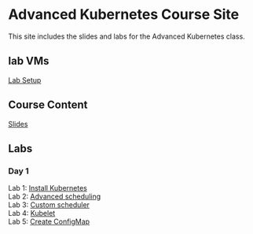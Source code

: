 # Advanced Kubernetes Course Site

This site includes the slides and labs for the Advanced Kubernetes class. 


## lab VMs  

[Lab Setup](labs/001-setup/)  

## Course Content
[Slides](https://bit.ly/adv-k8s-content)  

## Labs

### Day 1
Lab 1: [Install Kubernetes](labs/01-install-k8s/)  
Lab 2: [Advanced scheduling](labs/02-affinity/)  
Lab 3: [Custom scheduler](labs/03-scheduler/)  
Lab 4: [Kubelet](labs/04-kubelet/)  
Lab 5: [Create ConfigMap](labs/05-configmap/)  
<!-- 
#
#### Day 2
#Lab 6: [Networking & health checks](labs/06-networking/)  
#Lab 7: [RBAC](labs/07-rbac/)  
#Lab 8: [Services](labs/08-services/)  
#Lab 9: [DNS](labs/09-dns/)  
#Lab 10: [Secrets](labs/10-secrets/)  
#Lab 11: [Init containers](labs/11-init/)  

#### Optional lab (Minikube)
#Minikube is an all-in-one deployment of a Kubernetes cluster which can be run on your local machine.  The following labs provide steps for installing it on Mac, Windows and Ubuntu. 

#Lab 12: [Mac](labs/12-mini-mac/)
#[Ubuntu](labs/12-mini-ubuntu/)
#[Windows](labs/12-mini-win/) --> 
